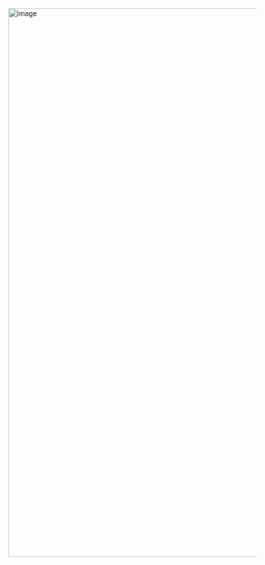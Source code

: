 <img width="1113" alt="image" src="https://github.com/user-attachments/assets/f92d344e-fb27-43a8-b710-58f09a6e39b4" />
